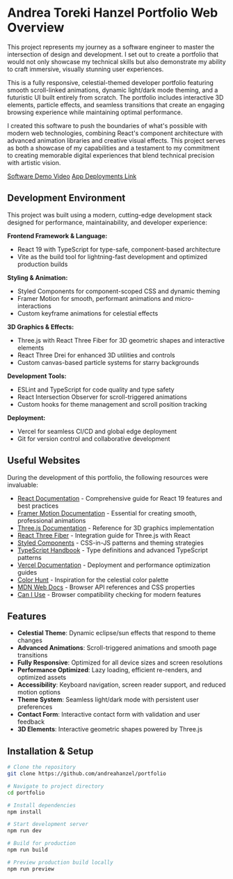 # Andrea Toreki Hanzel Portfolio Web Overview

This project represents my journey as a software engineer to master the intersection of design and development. I set out to create a portfolio that would not only showcase my technical skills but also demonstrate my ability to craft immersive, visually stunning user experiences.

This is a fully responsive, celestial-themed developer portfolio featuring smooth scroll-linked animations, dynamic light/dark mode theming, and a futuristic UI built entirely from scratch. The portfolio includes interactive 3D elements, particle effects, and seamless transitions that create an engaging browsing experience while maintaining optimal performance.

I created this software to push the boundaries of what's possible with modern web technologies, combining React's component architecture with advanced animation libraries and creative visual effects. This project serves as both a showcase of my capabilities and a testament to my commitment to creating memorable digital experiences that blend technical precision with artistic vision.

[Software Demo Video](http://myyoutube.link.goes.here)
[App Deployments Link](https://portfolio-orpin-tau-11.vercel.app/)

## Development Environment

This project was built using a modern, cutting-edge development stack designed for performance, maintainability, and developer experience:

**Frontend Framework & Language:**

- React 19 with TypeScript for type-safe, component-based architecture
- Vite as the build tool for lightning-fast development and optimized production builds

**Styling & Animation:**

- Styled Components for component-scoped CSS and dynamic theming
- Framer Motion for smooth, performant animations and micro-interactions
- Custom keyframe animations for celestial effects

**3D Graphics & Effects:**

- Three.js with React Three Fiber for 3D geometric shapes and interactive elements
- React Three Drei for enhanced 3D utilities and controls
- Custom canvas-based particle systems for starry backgrounds

**Development Tools:**

- ESLint and TypeScript for code quality and type safety
- React Intersection Observer for scroll-triggered animations
- Custom hooks for theme management and scroll position tracking

**Deployment:**

- Vercel for seamless CI/CD and global edge deployment
- Git for version control and collaborative development

## Useful Websites

During the development of this portfolio, the following resources were invaluable:

- [React Documentation](https://react.dev/) - Comprehensive guide for React 19 features and best practices
- [Framer Motion Documentation](https://www.framer.com/motion/) - Essential for creating smooth, professional animations
- [Three.js Documentation](https://threejs.org/docs/) - Reference for 3D graphics implementation
- [React Three Fiber](https://docs.pmnd.rs/react-three-fiber/getting-started/introduction) - Integration guide for Three.js with React
- [Styled Components](https://styled-components.com/docs) - CSS-in-JS patterns and theming strategies
- [TypeScript Handbook](https://www.typescriptlang.org/docs/) - Type definitions and advanced TypeScript patterns
- [Vercel Documentation](https://vercel.com/docs) - Deployment and performance optimization guides
- [Color Hunt](https://colorhunt.co/) - Inspiration for the celestial color palette
- [MDN Web Docs](https://developer.mozilla.org/) - Browser API references and CSS properties
- [Can I Use](https://caniuse.com/) - Browser compatibility checking for modern features

## Features

- **Celestial Theme**: Dynamic eclipse/sun effects that respond to theme changes
- **Advanced Animations**: Scroll-triggered animations and smooth page transitions
- **Fully Responsive**: Optimized for all device sizes and screen resolutions
- **Performance Optimized**: Lazy loading, efficient re-renders, and optimized assets
- **Accessibility**: Keyboard navigation, screen reader support, and reduced motion options
- **Theme System**: Seamless light/dark mode with persistent user preferences
- **Contact Form**: Interactive contact form with validation and user feedback
- **3D Elements**: Interactive geometric shapes powered by Three.js

## Installation & Setup

```bash
# Clone the repository
git clone https://github.com/andreahanzel/portfolio

# Navigate to project directory
cd portfolio

# Install dependencies
npm install

# Start development server
npm run dev

# Build for production
npm run build

# Preview production build locally
npm run preview
